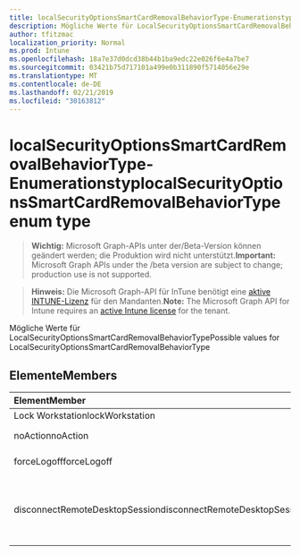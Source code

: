 ```yaml
---
title: localSecurityOptionsSmartCardRemovalBehaviorType-Enumerationstyp
description: Mögliche Werte für LocalSecurityOptionsSmartCardRemovalBehaviorType
author: tfitzmac
localization_priority: Normal
ms.prod: Intune
ms.openlocfilehash: 18a7e37d0dcd38b44b1ba9edc22e026f6e4a7be7
ms.sourcegitcommit: 03421b75d717101a499e0b311890f5714056e29e
ms.translationtype: MT
ms.contentlocale: de-DE
ms.lasthandoff: 02/21/2019
ms.locfileid: "30163812"
---
```

# <a name="localsecurityoptionssmartcardremovalbehaviortype-enum-type"></a><span data-ttu-id="95ea3-103">localSecurityOptionsSmartCardRemovalBehaviorType-Enumerationstyp</span><span class="sxs-lookup"><span data-stu-id="95ea3-103">localSecurityOptionsSmartCardRemovalBehaviorType enum type</span></span>

> <span data-ttu-id="95ea3-104">**Wichtig:** Microsoft Graph-APIs unter der/Beta-Version können geändert werden; die Produktion wird nicht unterstützt.</span><span class="sxs-lookup"><span data-stu-id="95ea3-104">**Important:** Microsoft Graph APIs under the /beta version are subject to change; production use is not supported.</span></span>

> <span data-ttu-id="95ea3-105">**Hinweis:** Die Microsoft Graph-API für InTune benötigt eine [aktive INTUNE-Lizenz](https://go.microsoft.com/fwlink/?linkid=839381) für den Mandanten.</span><span class="sxs-lookup"><span data-stu-id="95ea3-105">**Note:** The Microsoft Graph API for Intune requires an [active Intune license](https://go.microsoft.com/fwlink/?linkid=839381) for the tenant.</span></span>

<span data-ttu-id="95ea3-106">Mögliche Werte für LocalSecurityOptionsSmartCardRemovalBehaviorType</span><span class="sxs-lookup"><span data-stu-id="95ea3-106">Possible values for LocalSecurityOptionsSmartCardRemovalBehaviorType</span></span>

## <a name="members"></a><span data-ttu-id="95ea3-107">Elemente</span><span class="sxs-lookup"><span data-stu-id="95ea3-107">Members</span></span>
|<span data-ttu-id="95ea3-108">Element</span><span class="sxs-lookup"><span data-stu-id="95ea3-108">Member</span></span>|<span data-ttu-id="95ea3-109">Wert</span><span class="sxs-lookup"><span data-stu-id="95ea3-109">Value</span></span>|<span data-ttu-id="95ea3-110">Beschreibung</span><span class="sxs-lookup"><span data-stu-id="95ea3-110">Description</span></span>|
|:---|:---|:---|
|<span data-ttu-id="95ea3-111">Lock Workstation</span><span class="sxs-lookup"><span data-stu-id="95ea3-111">lockWorkstation</span></span>|<span data-ttu-id="95ea3-112">0</span><span class="sxs-lookup"><span data-stu-id="95ea3-112">0</span></span>|<span data-ttu-id="95ea3-113">Keine Aktion</span><span class="sxs-lookup"><span data-stu-id="95ea3-113">No Action</span></span>|
|<span data-ttu-id="95ea3-114">noAction</span><span class="sxs-lookup"><span data-stu-id="95ea3-114">noAction</span></span>|<span data-ttu-id="95ea3-115">1</span><span class="sxs-lookup"><span data-stu-id="95ea3-115">1</span></span>|<span data-ttu-id="95ea3-116">Arbeitsstation sperren</span><span class="sxs-lookup"><span data-stu-id="95ea3-116">Lock Workstation</span></span>|
|<span data-ttu-id="95ea3-117">forceLogoff</span><span class="sxs-lookup"><span data-stu-id="95ea3-117">forceLogoff</span></span>|<span data-ttu-id="95ea3-118">2</span><span class="sxs-lookup"><span data-stu-id="95ea3-118">2</span></span>|<span data-ttu-id="95ea3-119">AbMelden erzwingen</span><span class="sxs-lookup"><span data-stu-id="95ea3-119">Force Logoff</span></span>|
|<span data-ttu-id="95ea3-120">disconnectRemoteDesktopSession</span><span class="sxs-lookup"><span data-stu-id="95ea3-120">disconnectRemoteDesktopSession</span></span>|<span data-ttu-id="95ea3-121">3</span><span class="sxs-lookup"><span data-stu-id="95ea3-121">3</span></span>|<span data-ttu-id="95ea3-122">Trennen, wenn eine Remote-Remote Desktop Dienste-Sitzung</span><span class="sxs-lookup"><span data-stu-id="95ea3-122">Disconnect if a remote Remote Desktop Services session</span></span>|




